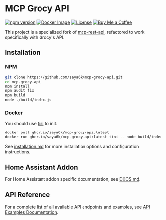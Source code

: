 # MCP Grocy API

[![npm version](https://img.shields.io/npm/v/mcp-grocy-api.svg)](https://www.npmjs.com/package/mcp-grocy-api)
[![Docker Image](https://img.shields.io/badge/docker%20image-ghcr.io-blue)](https://github.com/saya6k/mcp-grocy-api/pkgs/container/mcp-grocy-api)
[![License](https://img.shields.io/github/license/saya6k/mcp-grocy-api)](LICENSE)
[![Buy Me a Coffee](https://img.shields.io/badge/Buy%20Me%20a%20Coffee-support-yellow.svg)](https://www.buymeacoffee.com/my7nmfcm92k)

This project is a specialized fork of [mcp-rest-api](https://github.com/dkmaker/mcp-rest-api), refactored to work specifically with Grocy's API.

## Installation

### NPM

```bash
git clone https://github.com/saya6k/mcp-grocy-api.git
cd mcp-grocy-api
npm install
npm audit fix
npm build
node ./build/index.js
```

### Docker

You should use [tini](https://github.com/krallin/tini) to init.
```bash
docker pull ghcr.io/saya6k/mcp-grocy-api:latest
docker run ghcr.io/saya6k/mcp-grocy-api:latest tini -- node build/index.js
```

See [installation.md](src/resources/installation.md) for more installation options and configuration instructions.

## Home Assistant Addon

For Home Assistant addon specific documentation, see [DOCS.md](DOCS.md).

## API Reference

For a complete list of all available API endpoints and examples, see [API Examples Documentation](./src/resources/examples.md).
